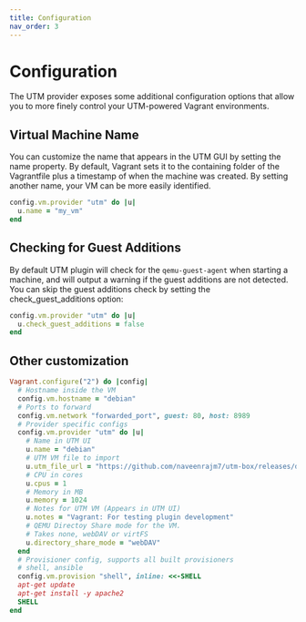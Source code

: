 ```yaml
---
title: Configuration
nav_order: 3
---
```


# Configuration

The UTM provider exposes some additional configuration options that allow you to more finely control your UTM-powered Vagrant environments.

## Virtual Machine Name

You can customize the name that appears in the UTM GUI by setting the name property. By default, Vagrant sets it to the containing folder of the Vagrantfile plus a timestamp of when the machine was created. By setting another name, your VM can be more easily identified.

```ruby
config.vm.provider "utm" do |u|
  u.name = "my_vm"
end
```

## Checking for Guest Additions

By default UTM plugin will check for the `qemu-guest-agent` when starting a machine, and will output a warning if the guest additions are not detected. You can skip the guest additions check by setting the check_guest_additions option:

```ruby
config.vm.provider "utm" do |u|
  u.check_guest_additions = false
end
```

## Other customization

```ruby
Vagrant.configure("2") do |config|
  # Hostname inside the VM
  config.vm.hostname = "debian"
  # Ports to forward
  config.vm.network "forwarded_port", guest: 80, host: 8989
  # Provider specific configs
  config.vm.provider "utm" do |u|
    # Name in UTM UI
    u.name = "debian"
    # UTM VM file to import
    u.utm_file_url = "https://github.com/naveenrajm7/utm-box/releases/download/debian-11/debian_vagrant_utm.zip"
    # CPU in cores
    u.cpus = 1
    # Memory in MB
    u.memory = 1024
    # Notes for UTM VM (Appears in UTM UI)
    u.notes = "Vagrant: For testing plugin development"
    # QEMU Directoy Share mode for the VM. 
    # Takes none, webDAV or virtFS
    u.directory_share_mode = "webDAV"
  end
  # Provisioner config, supports all built provisioners
  # shell, ansible
  config.vm.provision "shell", inline: <<-SHELL
  apt-get update
  apt-get install -y apache2
  SHELL
end
```
